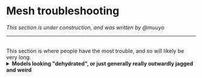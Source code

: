 # Mesh troubleshooting
*This section is under construction, and was written by @muuyo*

<hr>
<br>
This section is where people have the most trouble, and so will likely be very long.

<br>
<details><summary><b>Models looking "dehydrated", or just generally really outwardly jagged and weird</b></summary>

The dehydration is, almost always, an issue of the armature applied to your model being incorrectly scaled for one of a variety of reasons. However, the remedy is generally the same:

- Verify that the unit scale in Blender (under the Properties window, look for the cone tab) is 0.01. **This is important!** As well, make sure you're using meters.

- Reimport the *source of your skeleton* - either from a GLTF from umodel, or a uemodel from Fmodel.

- Delete the model from this import, as you won't need it; click the skeleton, and hit N to bring up the Viewport sidebar. Under Item, **make sure it's a "normal" size**; e.g. 2.2 meters, and not 0.022 or 220.

- If you need to, scale up your model to match the size of the armature that you just imported. Hit S, then type 100 to scale it up by 100x, for example.

- Select your mesh, then select the new skeleton by control-clicking it, and hit ctrl P then Parent with All Transforms.

- Now, rename this new armature to Armature as standard, and use it as your new base.

If it's instead jagged and explodey, as best I can put it, it's a very similar issue - go into the armature's Edit or Pose modes and make sure the bones line up with your model. If not, set the Location (under the same sidebar) to 0/0/0 on the Armature, do the same to the Model, and move the model to where it needs to be in order to line up with the Armature.
</details>